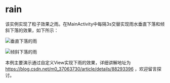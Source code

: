 # rain
该实例实现了粒子效果之雨。在MainActivity中每隔3s交替实现雨水垂直下落和倾斜下落的效果，如下所示：

![垂直下落的雨](https://github.com/Ailsa2019/rain/blob/master/img/FallingRain.png)

![倾斜下落的雨](https://github.com/Ailsa2019/rain/blob/master/img/SlantingFallingRain.png)
      
本例主要演示通过自定义View实现下雨的效果，详细讲解地址为 https://blog.csdn.net/m0_37063730/article/details/88293396 ，欢迎留言探讨。

